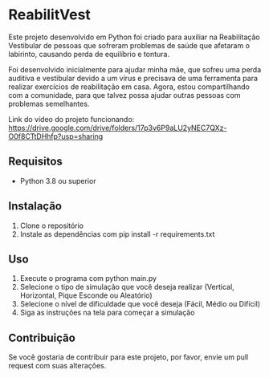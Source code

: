 # ReabilitVest

Este projeto desenvolvido em Python foi criado para auxiliar na Reabilitação Vestibular de pessoas que sofreram problemas de saúde que afetaram o labirinto, causando perda de equilíbrio e tontura.

Foi desenvolvido inicialmente para ajudar minha mãe, que sofreu uma perda auditiva e vestibular devido a um vírus e precisava de uma ferramenta para realizar exercícios de reabilitação em casa. Agora, estou compartilhando com a comunidade, para que talvez possa ajudar outras pessoas com problemas semelhantes.

Link do vídeo do projeto funcionando: https://drive.google.com/drive/folders/17p3v6P9aLU2yNEC7QXz-O0f8CTtDHhfp?usp=sharing

## Requisitos  
  
* Python 3.8 ou superior
  
## Instalação

1. Clone o repositório
2. Instale as dependências com pip install -r requirements.txt
## Uso

1. Execute o programa com python main.py
2. Selecione o tipo de simulação que você deseja realizar (Vertical, Horizontal, Pique Esconde ou Aleatório)
3. Selecione o nível de dificuldade que você deseja (Fácil, Médio ou Difícil)
4. Siga as instruções na tela para começar a simulação
  
## Contribuição  
  
Se você gostaria de contribuir para este projeto, por favor, envie um pull request com suas alterações.  
